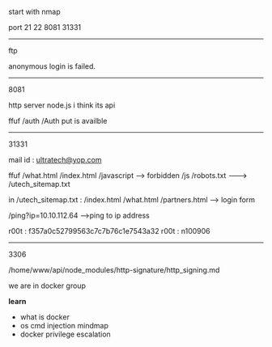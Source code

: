 start with nmap

port 
21
22
8081
31331

***

ftp 

anonymous login is failed.

***

8081

http server
node.js
i think its api

ffuf
/auth
/Auth
put is availble
***

31331

mail id : ultratech@yop.com

ffuf
/what.html
/index.html
/javascript --> forbidden 
/js
/robots.txt ---> /utech_sitemap.txt 

in /utech_sitemap.txt :
/index.html
/what.html
/partners.html --> login form


/ping?ip=10.10.112.64  -->ping to ip address

r00t : f357a0c52799563c7c7b76c1e7543a32
r00t : n100906

***

3306

/home/www/api/node_modules/http-signature/http_signing.md

we are in docker group

**learn**

- what is docker
- os cmd injection mindmap
- docker privilege escalation